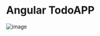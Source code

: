 # Angular TodoAPP

![image](https://github.com/m-mourouh/angular-todo-app/assets/60442896/c6bf745c-7835-4057-9016-5665849ebb79)


